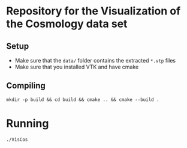 
# Repository for the Visualization of the Cosmology data set


## Setup

* Make sure that the `data/` folder contains the extracted `*.vtp` files
* Make sure that you installed VTK and have cmake

## Compiling

```
mkdir -p build && cd build && cmake .. && cmake --build .
```

# Running

```
./VisCos
```



